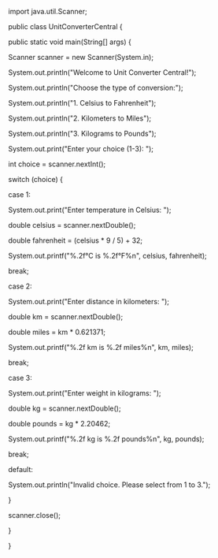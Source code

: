 import java.util.Scanner;

public class UnitConverterCentral {

public static void main(String[] args) {

Scanner scanner = new Scanner(System.in);

System.out.println("Welcome to Unit Converter Central!");

System.out.println("Choose the type of conversion:");

System.out.println("1. Celsius to Fahrenheit");

System.out.println("2. Kilometers to Miles");

System.out.println("3. Kilograms to Pounds");

System.out.print("Enter your choice (1-3): ");

int choice = scanner.nextInt();

switch (choice) {

case 1:

System.out.print("Enter temperature in Celsius: ");

double celsius = scanner.nextDouble();

double fahrenheit = (celsius * 9 / 5) + 32;

System.out.printf("%.2f°C is %.2f°F%n", celsius, fahrenheit);

break;

case 2:

System.out.print("Enter distance in kilometers: ");

double km = scanner.nextDouble();

double miles = km * 0.621371;

System.out.printf("%.2f km is %.2f miles%n", km, miles);

break;

case 3:

System.out.print("Enter weight in kilograms: ");

double kg = scanner.nextDouble();

double pounds = kg * 2.20462;

System.out.printf("%.2f kg is %.2f pounds%n", kg, pounds);

break;

default:

System.out.println("Invalid choice. Please select from 1 to 3.");

}

scanner.close();

}

}
